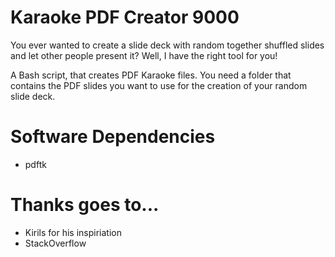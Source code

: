 # Karaoke PDF Creator 9000

You ever wanted to create a slide deck with random together shuffled slides and let other people present it? Well, I have the right tool for you!

A Bash script, that creates PDF Karaoke files. You need a folder that contains the PDF slides you want to use for the creation of your random slide deck.

# Software Dependencies
* pdftk

# Thanks goes to...
* Kirils for his inspiriation
* StackOverflow
